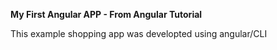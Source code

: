 <b>My First Angular APP - From Angular Tutorial</b>
<p>This example shopping app was developted using angular/CLI</p>